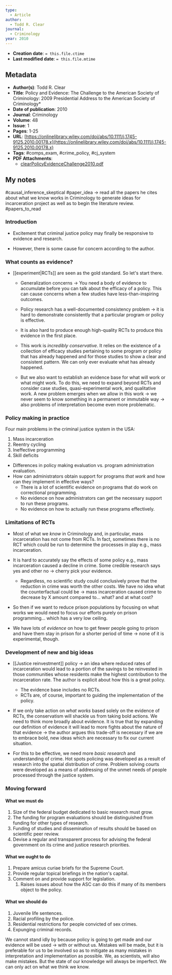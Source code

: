 ```yaml
---
type:
  - Article
author:
  - Todd R. Clear
journal:
  - Criminology
year: 2010
---
```


* **Creation date**: `= this.file.ctime`
* **Last modified date**: `= this.file.mtime`

## Metadata

* **Author(s)**: Todd R. Clear
* **Title**: Policy and Evidence: The Challenge to the American Society of Criminology: 2009 Presidential Address to the American Society of Criminology*
* **Date of publication**: 2010
* **Journal**: Criminology
* **Volume**: 48
* **Issue**: 1
* **Pages**: 1-25
* **URL**: [https://onlinelibrary.wiley.com/doi/abs/10.1111/j.1745-9125.2010.00178.x](https://onlinelibrary.wiley.com/doi/abs/10.1111/j.1745-9125.2010.00178.x)
* **Tags**: #comps_exam, #crime_policy, #cj_system
* **PDF Attachments**:
  * [clearPolicyEvidenceChallenge2010.pdf](zotero://open-pdf/library/items/IG5EUJJM)


## My notes

#causal_inference_skeptical 
#paper_idea  -> read all the papers he cites about what we know works in Criminology to generate ideas for incarceration project as well as to begin the literature review. #papers_to_read 

### Introduction

* Excitement that criminal justice policy may finally be responsive to evidence and research.

* However, there is some cause for concern according to the author.

### What counts as evidence?

* [[experiment|RCTs]] are seen as the gold standard. So let's start there.
  
	* Generalization concerns -> You need a body of evidence to accumulate before you can talk about the efficacy of a policy. This can cause concerns when a few studies have less-than-inspiring outcomes.
	  
	* Policy research has a well-documented consistency problem -> it is hard to demonstrate consistently that a particular program or policy is effective.
	  
	* It is also hard to produce enough high-quality RCTs to produce this evidence in the first place.
	  
	* This work is *incredibly conservative*. It relies on the existence of a collection of efficacy studies pertaining to some program or policy that has already happened and for those studies to show a clear and consistent pattern. We can only ever evaluate what has already happened.

	* But we also want to establish an evidence base for what will work or what might work. To do this, we need to expand beyond RCTs and consider case studies, quasi-experimental work, and qualitative work. A new problem emerges when we allow in this work -> we never seem to know something in a permanent or immutable way -> also problems of interpretation become even more problematic.

### Policy making in practice

Four main problems in the criminal justice system in the USA:

1. Mass incarceration
2. Reentry cycling
3. Ineffective programming
4. Skill deficits

* Differences in policy making evaluation vs. program administration evaluation.
* How can administrators obtain support for programs *that work* and how can they implement in effective ways?
	* There is a lot of scientific evidence on programs that do work on correctional programming.
	* No evidence on how administrators can get the necessary support to run these programs.
	* No evidence on how to actually run these programs effectively.

### Limitations of RCTs

* Most of what we *know* in Criminology and, in particular, mass incarceration has not come from RCTs. In fact, sometimes there is no RCT which could be run to determine the processes in play e.g., mass incarceration.
  
* It is hard to accurately say the effects of some policy e.g., mass incarceration caused a decline in crime. Some credible research says yes and other no -> cherry pick your evidence.
	* Regardless, no scientific study could conclusively prove that the reduction in crime was worth the other costs. We have no idea what the counterfactual could be -> mass incarceration caused crime to decrease by X amount compared to... what? and at what cost?
	  
* So then if we want to reduce prison populations by focusing on what works we would need to focus our efforts purely on prison programming... which has a very low ceiling.

* We have lots of *evidence* on how to get fewer people going to prison and have them stay in prison for a shorter period of time -> none of it is experimental, though.

### Development of new and big ideas

* [[Justice reinvestment]] policy -> an idea where reduced rates of incarceration would lead to a portion of the savings to be reinvested in those communities whose residents make the highest contribution to the incarceration rate. The author is explicit about how this is a great policy.
	* The evidence base includes no RCTs.
	* RCTs are, of course, important to guiding the implementation of the policy.
	  
* If we only take action on *what works* based solely on the evidence of RCTs, the conservatism will shackle us from taking bold actions. We need to think more broadly about evidence. It is true that by expanding our definition of evidence it will lead to more fights about the nature of that evidence -> the author argues this trade-off is necessary if we are to embrace bold, new ideas which are necessary to fix our current situation.

* For this to be effective, we need more *basic research* and understanding of crime. Hot spots policing was developed as a result of research into the spatial distribution of crime. Problem solving courts were developed as a means of addressing of the unmet needs of people processed through the justice system.

### Moving forward

#### What we must do

1. Size of the federal budget dedicated to basic research must grow.
2. The funding for program evaluations should be distinguished from funding for other types of research.
3. Funding of studies and dissemination of results should be based on scientific peer review.
4. Devise a regular and transparent process for advising the federal government on its crime and justice research priorities.

#### What we ought to do

1. Prepare amicus curiae briefs for the Supreme Court.
2. Provide regular topical briefings in the nation's capital.
3. Comment on and provide support for legislation.
	1. Raises issues about how the ASC can do this if many of its members object to the policy.

#### What we should do

1. Juvenile life sentences.
2. Racial profiling by the police.
3. Residential restrictions for people convicted of sex crimes.
4. Expunging criminal records.

We cannot stand idly by because policy is going to get made and our evidence will be used -> with or without us. Mistakes will be made, but it is preferable for us to be involved so as to mitigate as many mistakes in interpretation and implementation as possible. We, as scientists, will also make mistakes. But the state of our knowledge will always be imperfect. We can only act on what we think we know.